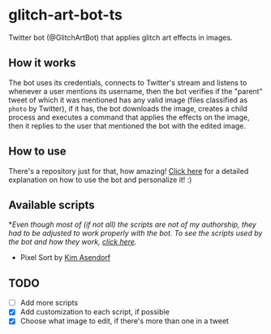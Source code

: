 # glitch-art-bot-ts

Twitter bot (@GlitchArtBot) that applies glitch art effects in images.

## How it works

The bot uses its credentials, connects to Twitter's stream and listens to whenever a user mentions its username, then the bot verifies if the "parent" tweet of which it was mentioned has any valid image (files classified as `photo` by Twitter), if it has, the bot downloads the image, creates a child process and executes a command that applies the effects on the image, then it replies to the user that mentioned the bot with the edited image.

## How to use

There's a repository just for that, how amazing! [Click here](https://github.com/friaca/glitch-art-bot-scripts) for a detailed explanation on how to use the bot and personalize it! :)

## Available scripts

**Even though most of (if not all) the scripts are not of my authorship, they had to be adjusted to work properly with the bot. To see the scripts used by the bot and how they work, [click here](https://github.com/friaca/glitch-art-bot-scripts).*

- Pixel Sort by [Kim Asendorf](https://github.com/kimasendorf)

## TODO

- [ ] Add more scripts
- [x] Add customization to each script, if possible
- [x] Choose what image to edit, if there's more than one in a tweet 